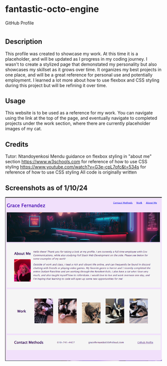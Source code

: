 # fantastic-octo-engine
GitHub Profile
# <fantastic-octo-engine>

## Description

This profile was created to showcase my work. At this time it is a placeholder, and will be updated as I progress in my coding journey.
I wasn't to create a stylized page that demonstated my personality but also showcases my skillset as it grows over time.
It organizes my best projects in one place, and will be a great reference for personal use and potentially employment.
I learned a lot more about how to use flexbox and CSS styling during this project but will be refining it over time.

## Usage

This website is to be used as a reference for my work. You can navigate using the link at the top of the page, and eventually navigate to completed projects under the work section, where there are currently placeholder images of my cat.

## Credits

Tutor: Ntandoyenkosi Mendu guidance on flexbox styling in "about me" section
https://www.w3schools.com for reference of how to use CSS styling
https://www.youtube.com/watch?v=G3e-cpL7ofc&t=534s for reference of how to use CSS styling
All code is originally written

## Screenshots as of 1/10/24
![Website Photo](Assets\image.png)